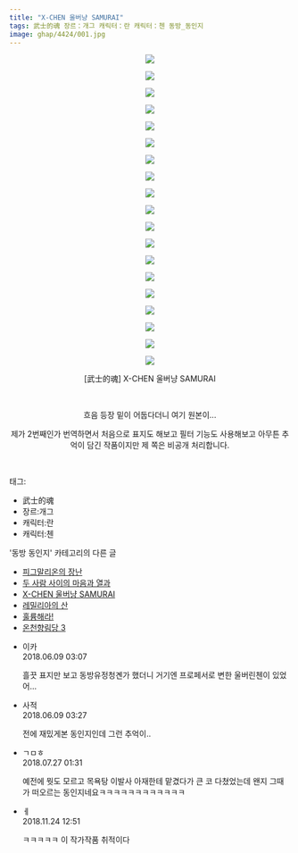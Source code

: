 ```yaml
---
title: "X-CHEN 울버냥 SAMURAI"
tags: 武士的魂 장르：개그 캐릭터：란 캐릭터：첸 동방_동인지
image: ghap/4424/001.jpg
---
```

<div class="article">
<p style="text-align: center; clear: none; float: none;"><img src="{{ site.nasurl }}/ghap/4424/001.jpg"/></p>
<p style="text-align: center; clear: none; float: none;"><img src="{{ site.nasurl }}/ghap/4424/002.jpg"/></p>
<p style="text-align: center; clear: none; float: none;"><img src="{{ site.nasurl }}/ghap/4424/003.jpg"/></p>
<p style="text-align: center; clear: none; float: none;"><img src="{{ site.nasurl }}/ghap/4424/004.jpg"/></p>
<p style="text-align: center; clear: none; float: none;"><img src="{{ site.nasurl }}/ghap/4424/005.jpg"/></p>
<p style="text-align: center; clear: none; float: none;"><img src="{{ site.nasurl }}/ghap/4424/006.jpg"/></p>
<p style="text-align: center; clear: none; float: none;"><img src="{{ site.nasurl }}/ghap/4424/007.jpg"/></p>
<p style="text-align: center; clear: none; float: none;"><img src="{{ site.nasurl }}/ghap/4424/008.jpg"/></p>
<p style="text-align: center; clear: none; float: none;"><img src="{{ site.nasurl }}/ghap/4424/009.jpg"/></p>
<p style="text-align: center; clear: none; float: none;"><img src="{{ site.nasurl }}/ghap/4424/010.jpg"/></p>
<p style="text-align: center; clear: none; float: none;"><img src="{{ site.nasurl }}/ghap/4424/011.jpg"/></p>
<p style="text-align: center; clear: none; float: none;"><img src="{{ site.nasurl }}/ghap/4424/012.jpg"/></p>
<p style="text-align: center; clear: none; float: none;"><img src="{{ site.nasurl }}/ghap/4424/013.jpg"/></p>
<p style="text-align: center; clear: none; float: none;"><img src="{{ site.nasurl }}/ghap/4424/014.jpg"/></p>
<p style="text-align: center; clear: none; float: none;"><img src="{{ site.nasurl }}/ghap/4424/015.jpg"/></p>
<p style="text-align: center; clear: none; float: none;"><img src="{{ site.nasurl }}/ghap/4424/016.jpg"/></p>
<p style="text-align: center; clear: none; float: none;"><img src="{{ site.nasurl }}/ghap/4424/017.jpg"/></p>
<p style="text-align: center; clear: none; float: none;"><img src="{{ site.nasurl }}/ghap/4424/018.jpg"/></p>
<p style="text-align: center; clear: none; float: none;"><img src="{{ site.nasurl }}/ghap/4424/019.jpg"/></p>
<p style="text-align: center; clear: none; float: none;">[武士的魂] X-CHEN 울버냥 SAMURAI</p>
<p style="text-align: center; clear: none; float: none;"><br/></p>
<p style="text-align: center; clear: none; float: none;">흐음 등장 밑이 어둡다더니 여기 원본이...</p>
<p style="text-align: center; clear: none; float: none;">제가 2번째인가 번역하면서 처음으로 표지도 해보고 필터 기능도 사용해보고 아무튼 추억이 담긴 작품이지만 제 쪽은 비공개 처리합니다.</p>
<p><br/></p>
</div><div class="tagTrail">
<p>태그: </p>
<ul>
<li>武士的魂</li>
<li>장르:개그</li>
<li>캐릭터:란</li>
<li>캐릭터:첸</li>
</ul>
</div><div class="another">
<p>'동방 동인지' 카테고리의 다른 글</p>
<ul>
<li><a href="/2018-06-09-ghap_4426">피그말리온의 장난</a></li>
<li><a href="/2018-06-09-ghap_4425">두 사람 사이의 마음과 열과</a></li>
<li><a href="/2018-06-09-ghap_4424">X-CHEN 울버냥 SAMURAI</a></li>
<li><a href="/2018-06-09-ghap_4423">레밀리아의 산</a></li>
<li><a href="/2018-06-09-ghap_4422">훌륭해라!</a></li>
<li><a href="/2018-06-09-ghap_4421">온천향림당 3</a></li>
</ul>
</div><div class="cb_module cb_fluid">
<div class="cb_wrt cb_profile">
<div class="comment">
<ul>
<li class="cb_thumb_off" id="comment15268293">
<div class="cb_comment_area">
<div class="cb_info_area">
<div class="cb_section">
<span class="cb_nick_name">이카</span>
</div>
<div class="cb_section">
<span class="cb_date">2018.06.09 03:07 </span>
</div>
</div>
<div class="cb_dsc_comment">
<p class="cb_dsc">
											흘끗 표지만 보고 동방유정청곈가 했더니 거기엔 프로페서로 변한 울버린첸이 있었어...
										</p>
</div>
</div></li>
<li class="cb_thumb_off" id="comment15268303">
<div class="cb_comment_area">
<div class="cb_info_area">
<div class="cb_section">
<span class="cb_nick_name">사적</span>
</div>
<div class="cb_section">
<span class="cb_date">2018.06.09 03:27 </span>
</div>
</div>
<div class="cb_dsc_comment">
<p class="cb_dsc">
											전에 재밌게본 동인지인데 그런 추억이..
										</p>
</div>
</div></li>
<li class="cb_thumb_off" id="comment15294491">
<div class="cb_comment_area">
<div class="cb_info_area">
<div class="cb_section">
<span class="cb_nick_name">ㄱㅁㅎ</span>
</div>
<div class="cb_section">
<span class="cb_date">2018.07.27 01:31 </span>
</div>
</div>
<div class="cb_dsc_comment">
<p class="cb_dsc">
											예전에 뭣도 모르고 목욕탕 이발사 아재한테 맡겼다가 큰 코 다쳤었는데 왠지 그때가 떠오르는 동인지네요ㅋㅋㅋㅋㅋㅋㅋㅋㅋㅋㅋㅋ
										</p>
</div>
</div></li>
<li class="cb_thumb_off" id="comment15377777">
<div class="cb_comment_area">
<div class="cb_info_area">
<div class="cb_section">
<span class="cb_nick_name">ㅔ</span>
</div>
<div class="cb_section">
<span class="cb_date">2018.11.24 12:51 </span>
</div>
</div>
<div class="cb_dsc_comment">
<p class="cb_dsc">
											ㅋㅋㅋㅋㅋ 이 작가작품 취적이다 
										</p>
</div>
</div></li>
</ul>
</div>
</div><!-- commentList close -->
</div>